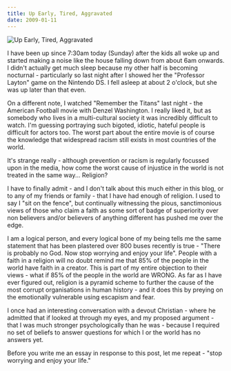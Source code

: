 ```yaml
---
title: Up Early, Tired, Aggravated
date: 2009-01-11
---
```


![Up Early, Tired, Aggravated](https://source.unsplash.com/s9CC2SKySJM/1600x900)

I have been up since 7:30am today (Sunday) after the kids all woke up and started making a noise like the house falling down from about 6am onwards. I didn't actually get much sleep because my other half is becoming nocturnal - particularly so last night after I showed her the "Professor Layton" game on the Nintendo DS. I fell asleep at about 2 o'clock, but she was up later than that even.

On a different note, I watched "Remember the Titans" last night - the American Football movie with Denzel Washington. I really liked it, but as somebody who lives in a multi-cultural society it was incredibly difficult to watch. I'm guessing portraying such bigoted, idiotic, hateful people is difficult for actors too. The worst part about the entire movie is of course the knowledge that widespread racism still exists in most countries of the world.

It's strange really - although prevention or racism is regularly focussed upon in the media, how come the worst cause of injustice in the world is not treated in the same way... Religion?

I have to finally admit - and I don't talk about this much either in this blog, or to any of my friends or family - that I have had enough of religion. I used to say I "sit on the fence", but continually witnessing the pious, sanctimonious views of those who claim a faith as some sort of badge of superiority over non believers and/or believers of anything different has pushed me over the edge.

I am a logical person, and every logical bone of my being tells me the same statement that has been plastered over 800 buses recently is true - "There is probably no God. Now stop worrying and enjoy your life". People with a faith in a religion will no doubt remind me that 85% of the people in the world have faith in a creator. This is part of my entire objection to their views - what if 85% of the people in the world are WRONG. As far as I have ever figured out, religion is a pyramid scheme to further the cause of the most corrupt organisations in human history - and it does this by preying on the emotionally vulnerable using escapism and fear.

I once had an interesting conversation with a devout Christian - where he admitted that if looked at through my eyes, and my proposed argument - that I was much stronger psychologically than he was - because I required no set of beliefs to answer questions for which I or the world has no answers yet.

Before you write me an essay in response to this post, let me repeat - "stop worrying and enjoy your life."